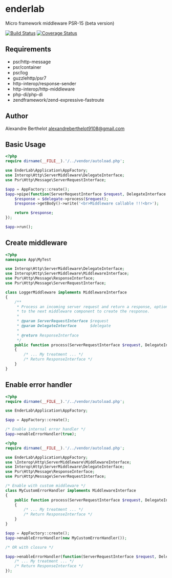 # enderlab
Micro framework middleware PSR-15 (beta version)

[![Build Status](https://travis-ci.org/ender9108/psr15-middle-earth-framework.svg?branch=master)](https://travis-ci.org/ender9108/psr15-middle-earth-framework)
[![Coverage Status](https://coveralls.io/repos/github/ender9108/psr15-middle-earth-framework/badge.svg?branch=master)](https://coveralls.io/github/ender9108/psr15-middle-earth-framework?branch=master)


## Requirements
- psr/http-message
- psr/container
- psr/log
- guzzlehttp/psr7
- http-interop/response-sender
- http-interop/http-middleware
- php-di/php-di
- zendframework/zend-expressive-fastroute


## Author
Alexandre Berthelot <alexandreberthelot9108@gmail.com>


## Basic Usage
```php
<?php
require dirname(__FILE__).'/../vendor/autoload.php';

use EnderLab\Application\AppFactory;
use Interop\Http\ServerMiddleware\DelegateInterface;
use Psr\Http\Message\ServerRequestInterface;

$app = AppFactory::create();
$app->pipe(function(ServerRequestInterface $request, DelegateInterface $delegate) {
    $response = $delegate->process($request);
    $response->getBody()->write('<br>Middleware callable !!!<br>');

    return $response;
});

$app->run();
```


## Create middleware
```php
<?php
namespace App\MyTest

use Interop\Http\ServerMiddleware\DelegateInterface;
use Interop\Http\ServerMiddleware\MiddlewareInterface;
use Psr\Http\Message\ResponseInterface;
use Psr\Http\Message\ServerRequestInterface;

class LoggerMiddleware implements MiddlewareInterface
{
    /**
     * Process an incoming server request and return a response, optionally delegating
     * to the next middleware component to create the response.
     *
     * @param ServerRequestInterface $request
     * @param DelegateInterface      $delegate
     *
     * @return ResponseInterface
     */
    public function process(ServerRequestInterface $request, DelegateInterface $delegate): ResponseInterface
    {
        /* ... My treatment ... */
        /* Return ResponseInterface */
    }
}
```


## Enable error handler
```php
<?php
require dirname(__FILE__).'/../vendor/autoload.php';

use EnderLab\Application\AppFactory;

$app = AppFactory::create();

/* Enable internal error handler */
$app->enableErrorHandler(true);
```

```php
<?php
require dirname(__FILE__).'/../vendor/autoload.php';

use EnderLab\Application\AppFactory;
use \Interop\Http\ServerMiddleware\MiddlewareInterface;
use Interop\Http\ServerMiddleware\DelegateInterface;
use Psr\Http\Message\ResponseInterface;
use Psr\Http\Message\ServerRequestInterface;

/* Enable with custom middleware */
class MyCustomErrorHandler implements MiddlewareInterface
{
    public function process(ServerRequestInterface $request, DelegateInterface $delegate): ResponseInterface
    {
        /* ... My treatment ... */
        /* Return ResponseInterface */
    }
}

$app = AppFactory::create();
$app->enableErrorHandler(new MyCustomErrorHandler());

/* OR with closure */

$app->enableErrorHandler(function(ServerRequestInterface $request, DelegateInterface $delegate) {
    /* ... My treatment ... */
    /* Return ResponseInterface */
});
```